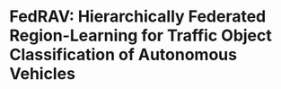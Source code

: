 # FedRAV: Hierarchically Federated Region-Learning for Traffic Object Classification of Autonomous Vehicles
